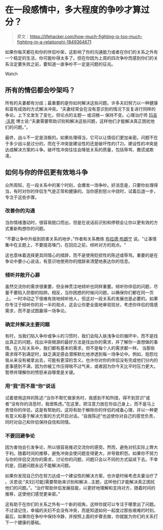 # 在一段感情中，多大程度的争吵才算过分？

> 原文：<https://lifehacker.com/how-much-fighting-is-too-much-fighting-in-a-relationshi-1849364671>

如果你每天都在和你的伴侣吵架，这影响了你的沟通能力或者在你们的关系之外有一个稳定的生活，你可能吵得太多了。但在你因为上周的四次争吵而感到你们的关系注定要失败之前，要知道一直争吵不一定是问题的征兆。

Watch

## 所有的情侣都会吵架吗？

所有的夫妻都有分歧；最重要的是你如何解决这些问题。许多夫妇努力以一种健康和富有成效的方式解决冲突。“夫妻经常会在没有意识到的情况下反复进行同样的争论。上下文发生了变化，但论点的主题— 或词根— 保持不变。心理治疗师 [玛吉·沃恩](https://www.everyoneneedstherapy.com/) 博士说:“夫妻需要帮助识别和解决这些问题，这样他们才能解决真正困扰他们的问题。”。

最终，战斗不一定是消极的。如果处理得当，它可以让情侣们更加亲密。问题不在于多少战斗是过分的，而在于冲突是建设性的还是破坏性的(T2)。建设性的冲突是达成解决方案的斗争。破坏性冲突往往会降低关系的质量，包括辱骂、撒谎或欺凌。

## **如何与你的伴侣更有效地斗争**

众所周知，在一段关系中的某个时刻，会爆发一场争吵。好消息是，只要你处理得当，有时对你的伴侣生气是正常和健康的。当你感到怒火中烧时，试着后退一步，专注于这些步骤。

### 改善你的沟通

当你情绪激动时，很容易脱口而出，但是在说话前识别和停顿会让你以更有效的方式重新构想你的问题。

“不要让争吵升级到损害关系的地步，”作者和关系教练 [布拉德·布朗宁](https://www.bradbrowning.com/) 说。"让事情集中在主题上，不要提高嗓门，在回应之前，倾听对方的观点。"

这也意味着选择更具同情心的措辞，而不是使用贬损性的陈述或辱骂。重要的是在争论中要小心说话，有意识地使用你的措辞来清楚地表达你的信息。

### 倾听并敞开心扉

虽然交流你的需求很重要，但全神贯注地倾听也同样重要。倾听你伴侣的问题，尽量不要陷入防御的陷阱。相反，当你困惑的时候问问题，以确保你们都在同一页上。一时冲动之下很难有效地倾听他人，但这对一段关系的发展也是必要的。如果你专注于倾听你的另一半的观点，这会让你更全面地审视现状，考虑你伴侣的情感需求，而不是试图赢得一场争论。

### 确定并解决主要问题

有时，当我们陷入争吵或争斗的习惯时，我们会陷入肤浅争论的循环中，而不是找出真正的问题。找出冲突根源的最好方法是找出你的需求，并了解你一直想做的事情。在人际关系中，我们都有基本的需求，但不是每个人的需求都一样。 当那些需求得不到满足时，缺乏满足感会潜移默化地渗透到每一场争论中。例如，抱怨垃圾从来没有被拿出去，可能有更深的含义。也许你对你的伴侣没有完成他们分内的差事感到不满，因为你被工作压得喘不过气来，或者因为你今天比平时压力更大。暂停并理解你的愤怒来自哪里是关键。

### 用“我”而不是“你”说话

试着使用这样的陈述:“当你不帮忙做家务时，我感到不知所措，得不到赏识”或者“没有你的消息时，我很焦虑。”在这里，把注意力放在你自己身上，而不是马上责怪你的伴侣，这是有帮助的。这将有助于解除你的伴侣的戒备心理，并以一种更有意义和基于解决方案的方式开启对话。“自我陈述”也迫使你对自己的感觉负责，同时对自己和伴侣保持自信和同情。

### 不要回避争论

因为害怕会引发争论，所以很容易推迟交流你的感受。然而，避免对抗实际上弊大于利。随着时间的推移，避免冲突会使问题变得更大，并导致积怨。如果你不努力与你的伴侣交流你的需求，讨论你的问题，问题只会以不同的方式延续下去。不幸的是，回避问题永远不能解决问题。

如果你发现自己仍在努力达成一个建设性的解决方案，也许是时候考虑夫妻治疗了 。沃恩说:“夫妇[可能]需要帮助来识别和解决…主题，这样他们才能解决真正困扰他们的问题。”。“治疗帮助伴侣发展技能，以更好地理解和支持对方，随着时间的推移，这使他们感觉更亲密。”

这有助于在你们的关系之外有一个新的视角，这样你就可以专注于哪里出了问题。不过请记住，幸福的夫妇不会没有冲突，而是知道如何一起度过那些艰难的时刻。最后，如果你在争吵中保持冷静，并按照上面的步骤去做，你就能为你们的关系打下一个健康的基础。